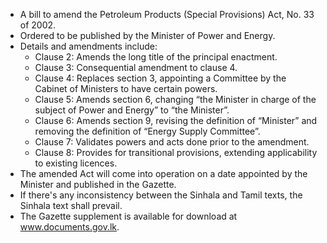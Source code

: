 - A bill to amend the Petroleum Products (Special Provisions) Act, No. 33 of 2002.
- Ordered to be published by the Minister of Power and Energy.
- Details and amendments include:
  - Clause 2: Amends the long title of the principal enactment.
  - Clause 3: Consequential amendment to clause 4.
  - Clause 4: Replaces section 3, appointing a Committee by the Cabinet of Ministers to have certain powers.
  - Clause 5: Amends section 6, changing “the Minister in charge of the subject of Power and Energy” to “the Minister”.
  - Clause 6: Amends section 9, revising the definition of “Minister” and removing the definition of “Energy Supply Committee”.
  - Clause 7: Validates powers and acts done prior to the amendment.
  - Clause 8: Provides for transitional provisions, extending applicability to existing licences.
- The amended Act will come into operation on a date appointed by the Minister and published in the Gazette.
- If there's any inconsistency between the Sinhala and Tamil texts, the Sinhala text shall prevail.
- The Gazette supplement is available for download at www.documents.gov.lk.